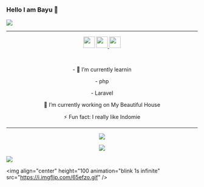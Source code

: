 ### Hello I am Bayu 👋 


<img align="center" src="https://cardivo.vercel.app/api?name=bayu&description=Hi,%20i%27m%20bayu%20and%20i%27m%20just%20a%20newbie%20programmer%0ANice%20to%20meet%20you%20%F0%9F%91%8B&image=https://avatars.githubusercontent.com/dmzby&usqp=CAU&backgroundColor=%23ecf0f1&instagram=@dmzby26&github=dmzby&pattern=ticTacToe&colorPattern=%23eaeaea&site=Regards%20by%20dmzby"/>

------

<p align='center'>
  <a href="https://wa.me/6281333097059"><img height="30" src="https://telegra.ph/file/74e742d63924a4b4cd625.jpg"></a>
  <a href="https://smkn5solo.sch.id"><img height="30" src="https://telegra.ph/file/e060e09151c3e49652078.jpg"</a>
  <a href="https://instagram.com/dmzby26"><img height="30" src="https://upload.wikimedia.org/wikipedia/commons/a/a5/Instagram_icon.png"></a>
</p>

</br>

<p align='center'>
- 🌱 I’m currently learnin
</p>
<p align='center'>
   - php
</p>
<p align='center'>
  - Laravel
</p>
<p align='center'>
🔭 I’m currently working on My Beautiful House
</p>
<p align='center'>
   ⚡ Fun fact: I really like Indomie
 </p>

 ------
<p align="center"><a href="https://github.com/dmzby"><img src="https://github-readme-stats.vercel.app/api?username=dmzby&show_icons=true&theme=light"></a></p>
<p align="center" width="100%">
  <a href="https://github.com/dmzby"><img src="https://github-readme-stats.vercel.app/api/top-langs?username=dmzby&show_icons=true&theme=light" /></a>
</p>

![](https://nirzak-streak-stats.vercel.app/?user=dmzby&theme=default&hide_border=false)<br/>


<img align="center" height="100 animation="blink 1s infinite" src="https://i.imgflip.com/65efzo.gif"  />

